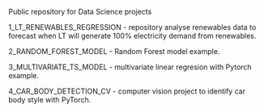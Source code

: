 Public repository for Data Science projects

1_LT_RENEWABLES_REGRESSION - repository analyse renewables data to forecast when LT will generate 100% electricity demand from renewables.

2_RANDOM_FOREST_MODEL - Random Forest model example.

3_MULTIVARIATE_TS_MODEL - multivariate linear regresion with Pytorch example.

4_CAR_BODY_DETECTION_CV - computer vision project to identify car body style with PyTorch.
